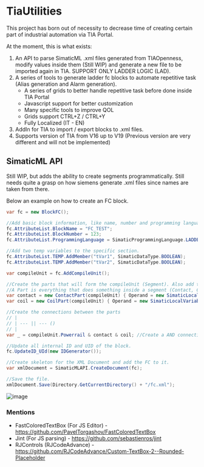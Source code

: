 # TiaUtilities

This project has born out of necessity to decrease time of creating certain part of industrial automation via TIA Portal.

At the moment, this is what exists:
1) An API to parse SimaticML .xml files generated from TIAOpenness, modify values inside them (Still WIP) and generate a new file to be imported again in TIA. SUPPORT ONLY LADDER LOGIC (LAD).
2) A series of tools to generate ladder fc blocks to automate repetitive task (Alias generation and Alarm generation).
   - A series of grids to better handle repetitive task before done inside TIA Portal
   - Javascript support for better customization
   - Many specific tools to improve QOL
   - Grids support CTRL+Z / CTRL+Y
   - Fully Localized (IT - EN)
3) AddIn for TIA to import / export blocks to .xml files.
4) Supports version of TIA from V16 up to V19 (Previous version are very different and will not be implemented)

## SimaticML API
Still WIP, but adds the ability to create segments programmatically. Still needs quite a grasp on how siemens generate .xml files since names are taken from there.

Below an example on how to create an FC block.
```C#
var fc = new BlockFC();

//Add basic block information, like name, number and programming language.
fc.AttributeList.BlockName = "FC_TEST";
fc.AttributeList.BlockNumber = 123;
fc.AttributeList.ProgrammingLanguage = SimaticProgrammingLanguage.LADDER;

//Add two temp variables to the specific section.
fc.AttributeList.TEMP.AddMember("tVar1", SimaticDataType.BOOLEAN);
fc.AttributeList.TEMP.AddMember("tVar2", SimaticDataType.BOOLEAN);

var compileUnit = fc.AddCompileUnit();

//Create the parts that will form the compileUnit (Segment). Also add the operand of the part to the local variable created before.
//A Part is everything that does something inside a segment (Contact, Coil, Block) that is not an FC/FB.
var contact = new ContactPart(compileUnit) { Operand = new SimaticLocalVariable("tVar1") };
var coil = new CoilPart(compileUnit) { Operand = new SimaticLocalVariable("tVar2") };

//Create the connections between the parts
// |
// | --- || --- () 
// |
var _ = compileUnit.Powerrail & contact & coil; //Create a AND connection between all the parts.

//Update all internal ID and UID of the block.
fc.UpdateID_UId(new IDGenerator());

//Create skeleton for the XML Document and add the FC to it.
var xmlDocument = SimaticMLAPI.CreateDocument(fc);

//Save the file.
xmlDocument.Save(Directory.GetCurrentDirectory() + "/fc.xml");
```
![image](https://github.com/Parozzz/TiaUtilities/assets/29524775/4c149485-f08a-46ed-a8b5-f24a3c973e0f)

### Mentions
- FastColoredTextBox (For JS Editor) - https://github.com/PavelTorgashov/FastColoredTextBox
- Jint (For JS parsing) - https://github.com/sebastienros/jint
- RJControls (RJCodeAdvance) - https://github.com/RJCodeAdvance/Custom-TextBox-2--Rounded-Placeholder
